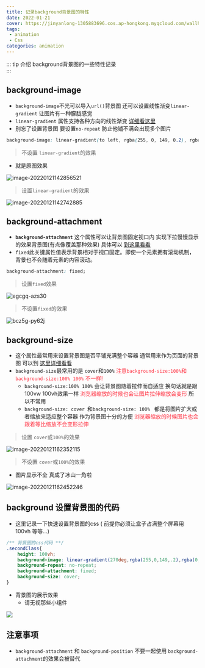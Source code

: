 ```yaml
---
title: 记录background背景图的特性
date: 2022-01-21
cover: https://jinyanlong-1305883696.cos.ap-hongkong.myqcloud.com/wallhaven-6o7z77.jpg
tags:
 - animation
 - Css
categories: animation
---
```


::: tip 介绍
background背景图的一些特性记录<br>
:::

<!-- more -->

## background-image 

* `background-image`不光可以导入`url()`背景图  还可以设置线性渐变`linear-gradient` 让图片有一种朦胧感觉
* `linear-gradient` 属性支持各种方向的线性渐变 [详细看这里](https://developer.mozilla.org/zh-CN/docs/Web/CSS/gradient/linear-gradient())
* 别忘了设置背景图 要设置`no-repeat` 防止他铺不满会出现多个图片

```css
background-image: linear-gradient(to left, rgba(255, 0, 149, 0.2), rgba(0, 247, 255, 0.2)), url(https://jinyanlong-1305883696.cos.ap-hongkong.myqcloud.com/gaitubao_background_oeuhe7_webp.webp) no-repeat;
```

> 不设置 `linear-gradient`的效果 

* 就是原图效果

![image-20220121142856521](https://jinyanlong-1305883696.cos.ap-hongkong.myqcloud.com/image-20220121142856521.png)

> 设置`linear-gradient`的效果

![image-20220121142742885](https://jinyanlong-1305883696.cos.ap-hongkong.myqcloud.com/image-20220121142742885.png)

## background-attachment

* **`background-attachment`** 这个属性可以让背景图固定视口内 实现下拉慢慢显示的效果背景图(有点像覆盖那种效果) 具体可以 [到这里看看](https://developer.mozilla.org/zh-CN/docs/Web/CSS/background-attachment)
* `fixed`此关键属性值表示背景相对于视口固定。即使一个元素拥有滚动机制，背景也不会随着元素的内容滚动。

```css
background-attachment: fixed;
```

> 设置`fixed`效果

![egcgq-azs30](https://jinyanlong-1305883696.cos.ap-hongkong.myqcloud.com/egcgq-azs30.gif)

> 不设置`fixed`的效果

![bcz5g-py62j](https://jinyanlong-1305883696.cos.ap-hongkong.myqcloud.com/bcz5g-py62j.gif)

## background-size

* 这个属性最常用来设置背景图是否平铺充满整个容器 通常用来作为页面的背景图 可以到 [这里详细看看](https://developer.mozilla.org/zh-CN/docs/Web/CSS/background-size)
* `background-size`最常用的是 `cover`和`100%` <font color =#ff3040>注意`background-size:100%`和`background-size:100% 100%`  不一样!</font>
  * `background-size:100% 100%` 会让背景图随着拉伸而自适应 换句话就是跟100vw 100vh效果一样 <font color =#ff3040>浏览器缩放的时候也会让图片拉伸缩放会变形</font> 所以不常用
  * `background-size: cover `和`background-size: 100% ` 都是将图片扩大或者缩放来适应整个容器 作为背景图十分的方便   <font color =#ff3040>浏览器缩放的时候图片也会跟着等比缩放不会变形拉伸</font> 

> 设置 `cover`或`100%`的效果

![image-20220121162352115](https://jinyanlong-1305883696.cos.ap-hongkong.myqcloud.com/image-20220121162352115.png)

> 不设置 `cover`或`100%`的效果

* 图片显示不全 真成了冰山一角啦

![image-20220121162452246](https://jinyanlong-1305883696.cos.ap-hongkong.myqcloud.com/image-20220121162452246.png)

## background 设置背景图的代码

* 这里记录一下快速设置背景图的css ( 前提你必须让盒子占满整个屏幕用100vh 等等...)

```css
/** 背景图的css代码 **/
.secondClass{
    height: 100vh;
    background-image: linear-gradient(270deg,rgba(255,0,149,.2),rgba(0,247,255,.2)),url(https://jinyanlong-1305883696.cos.ap-hongkong.myqcloud.com/gaitubao_background_oeuhe7_webp.webp);
    background-repeat: no-repeat;
    background-attachment: fixed;
    background-size: cover;
}
```

* 背景图的展示效果
  * 请无视那些小组件

![](https://jinyanlong-1305883696.cos.ap-hongkong.myqcloud.com/image-20220121162855958.png)

## 注意事项

* `background-attachment` 和 `background-position` 不要一起使用 `background-attachment`的效果会被替代

